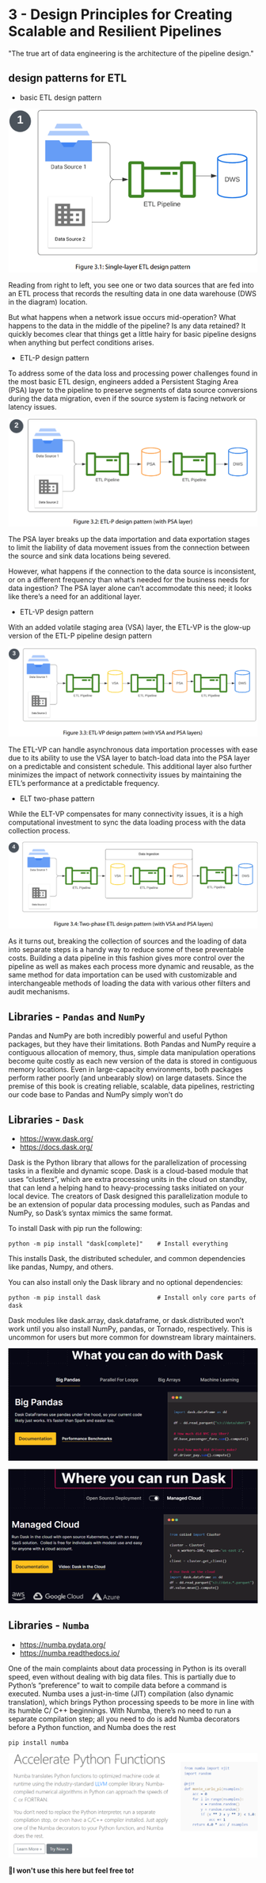 # 3 - Design Principles for Creating Scalable and Resilient Pipelines

"The true art of data engineering is the architecture of the pipeline design."

## design patterns for ETL

* basic ETL design pattern

![a](img/2025-02-04-14-19-37.png)

Reading from right to left, you see one or two data sources that are fed into an ETL process that records the resulting data in one data warehouse (DWS in the diagram) location.

But what happens when a network issue occurs mid-operation? What happens to the data in the middle of the pipeline? Is any data retained? It quickly becomes clear that things get a little hairy for basic pipeline designs when anything but perfect conditions arises.

* ETL-P design pattern

To address some of the data loss and processing power challenges found in the most basic ETL design, engineers added a Persistent Staging Area (PSA) layer to the pipeline to preserve segments of data source conversions during the data migration, even if the source system is facing network or latency issues.

![a](img/2025-02-04-14-22-29.png)

The PSA layer breaks up the data importation and data exportation stages to limit the
liability of data movement issues from the connection between the source and sink data locations
being severed.

However, what happens if the connection to the data source is inconsistent, or on a different frequency than what’s needed for the business needs for data ingestion? The PSA layer alone can’t accommodate this need; it looks like there’s a need for an additional layer.

* ETL-VP design pattern

With an added volatile staging area (VSA) layer, the ETL-VP is the glow-up version of the ETL-P
pipeline design pattern

![a](img/2025-02-04-14-25-09.png)

The ETL-VP can handle asynchronous data importation processes with ease due to its ability to use
the VSA layer to batch-load data into the PSA layer on a predictable and consistent schedule. This
additional layer also further minimizes the impact of network connectivity issues by maintaining
the ETL’s performance at a predictable frequency.

* ELT two-phase pattern

While the ELT-VP compensates for many connectivity issues, it is a high computational investment to sync the data loading process with the data collection process.

![a](img/2025-02-04-14-26-49.png)

As it turns out, breaking the collection of sources and the loading of data into separate steps is a
handy way to reduce some of these preventable costs. Building a data pipeline in this fashion gives
more control over the pipeline as well as makes each process more dynamic and reusable, as the same
method for data importation can be used with customizable and interchangeable methods of loading
the data with various other filters and audit mechanisms.

## Libraries - `Pandas` and `NumPy`

Pandas and NumPy are both incredibly powerful and useful Python packages, but they have their limitations. Both Pandas and NumPy require a contiguous allocation of memory, thus, simple data manipulation operations become quite costly as each new version of the data is stored in contiguous memory locations. Even in large-capacity environments, both packages perform rather poorly (and unbearably slow) on large datasets. Since the premise of this book is creating reliable, scalable, data pipelines, restricting our code base to Pandas and NumPy simply won’t do

## Libraries - `Dask`

* <https://www.dask.org/>
* <https://docs.dask.org/>

Dask is the Python library that allows for the parallelization of processing tasks in a flexible and dynamic scope. Dask is a cloud-based module that uses “clusters”, which are extra processing units in the cloud on standby, that can lend a helping hand to heavy-processing tasks initiated on your local device. The creators of Dask designed this parallelization module to be an extension of popular data processing modules, such as Pandas and NumPy, so Dask’s syntax mimics the same format.

To install Dask with pip run the following:

```shell
python -m pip install "dask[complete]"    # Install everything
```

This installs Dask, the distributed scheduler, and common dependencies like pandas, Numpy, and others.

You can also install only the Dask library and no optional dependencies:

```shell
python -m pip install dask                # Install only core parts of dask
```

Dask modules like dask.array, dask.dataframe, or dask.distributed won’t work until you also install NumPy, pandas, or Tornado, respectively. This is uncommon for users but more common for downstream library maintainers.

![a](img/2025-02-04-14-45-53.png)

![a](img/2025-02-04-14-46-33.png)

## Libraries - `Numba`

* <https://numba.pydata.org/>
* <https://numba.readthedocs.io/>

One of the main complaints about data processing in Python is its overall
speed, even without dealing with big data files. This is partially due to Python’s “preference” to wait
to compile data before a command is executed. Numba uses a just-in-time (JIT) compilation (also
dynamic translation), which brings Python processing speeds to be more in line with its humble C/
C++ beginnings. With Numba, there’s no need to run a separate compilation step; all you need to do
is add Numba decorators before a Python function, and Numba does the rest

```shell
pip install numba
```

![a](img/2025-02-04-14-44-22.png)

🔴**I won't use this here but feel free to**❗
